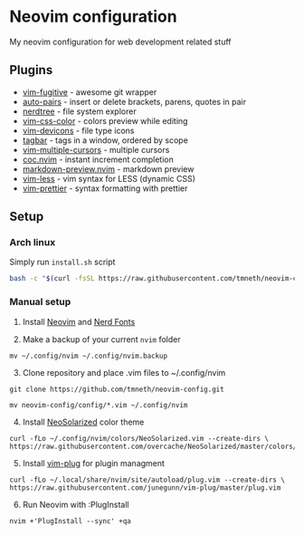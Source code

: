 # Neovim configuration

My neovim configuration for web development related stuff

## Plugins

-   [vim-fugitive](https://github.com/tpope/vim-fugitive) - awesome git wrapper
-   [auto-pairs](https://github.com/jiangmiao/auto-pairs) - insert or delete brackets, parens, quotes in pair
-   [nerdtree](https://github.com/preservim/nerdtree) - file system explorer
-   [vim-css-color](https://github.com/ap/vim-css-color) - colors preview while editing
-   [vim-devicons](https://github.com/ryanoasis/vim-devicons) - file type icons
-   [tagbar](https://github.com/preservim/tagbar) - tags in a window, ordered by scope
-   [vim-multiple-cursors](https://github.com/mg979/vim-visual-multi) - multiple cursors
-   [coc.nvim](https://github.com/neoclide/coc.nvim) - instant increment completion
-   [markdown-preview.nvim](https://github.com/iamcco/markdown-preview.nvim) - markdown preview
-   [vim-less](https://github.com/groenewege/vim-less) - vim syntax for LESS (dynamic CSS)
-   [vim-prettier](https://github.com/prettier/vim-prettier) - syntax formatting with prettier

## Setup

### Arch linux

Simply run `install.sh` script

```bash
bash -c "$(curl -fsSL https://raw.githubusercontent.com/tmneth/neovim-config/main/install.sh)"
```

### Manual setup

1. Install [Neovim](https://github.com/neovim/neovim/releases/latest) and [Nerd Fonts](https://github.com/ryanoasis/nerd-fonts)

2. Make a backup of your current `nvim` folder

```term
mv ~/.config/nvim ~/.config/nvim.backup
```

3. Clone repository and place .vim files to ~/.config/nvim

```term
git clone https://github.com/tmneth/neovim-config.git

mv neovim-config/config/*.vim ~/.config/nvim
```

4. Install [NeoSolarized](https://github.com/overcache/NeoSolarized) color theme

```term
curl -fLo ~/.config/nvim/colors/NeoSolarized.vim --create-dirs \
https://raw.githubusercontent.com/overcache/NeoSolarized/master/colors/NeoSolarized.vim\
```

5. Install [vim-plug](https://github.com/junegunn/vim-plug) for plugin managment

```term
curl -fLo ~/.local/share/nvim/site/autoload/plug.vim --create-dirs \
https://raw.githubusercontent.com/junegunn/vim-plug/master/plug.vim
```

6. Run Neovim with :PlugInstall

```term
nvim +'PlugInstall --sync' +qa
```
